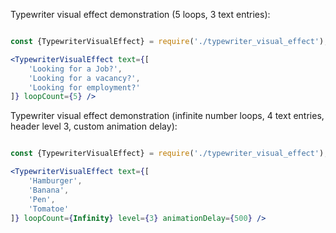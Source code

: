 Typewriter visual effect demonstration (5 loops, 3 text entries):

```jsx

const {TypewriterVisualEffect} = require('./typewriter_visual_effect');

<TypewriterVisualEffect text={[
    'Looking for a Job?', 
    'Looking for a vacancy?',
    'Looking for employment?'
]} loopCount={5} />

```

Typewriter visual effect demonstration (infinite number loops, 4 text entries, header level 3, custom animation delay):

```jsx

const {TypewriterVisualEffect} = require('./typewriter_visual_effect');

<TypewriterVisualEffect text={[
    'Hamburger', 
    'Banana',
    'Pen',
    'Tomatoe'
]} loopCount={Infinity} level={3} animationDelay={500} />

```